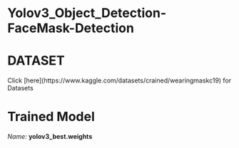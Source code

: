 # Yolov3_Object_Detection-FaceMask-Detection


<h1> DATASET </h1>
Click [here](https://www.kaggle.com/datasets/crained/wearingmaskc19) for Datasets

<h1> Trained Model </h1>
<i>Name:</i> <b> yolov3_best.weights </b>
